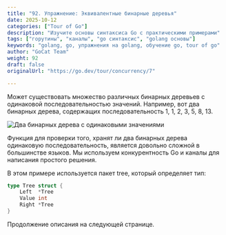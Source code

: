 ```yaml
---
title: "92. Упражнение: Эквивалентные бинарные деревья"
date: 2025-10-12
categories: ["Tour of Go"]
description: "Изучите основы синтаксиса Go с практическими примерами"
tags: ["горутины", "каналы", "go синтаксис", "golang основы"]
keywords: "golang, go, упражнения на golang, обучение go, tour of go"
author: "GoCat Team"
weight: 92
draft: false
originalUrl: "https://go.dev/tour/concurrency/7"

---
```

Может существовать множество различных бинарных деревьев с одинаковой последовательностью значений. Например, вот два бинарных дерева, содержащих последовательность 1, 1, 2, 3, 5, 8, 13.

![Два бинарных дерева с одинаковыми значениями](../images/92-tree.png)

Функция для проверки того, хранят ли два бинарных дерева одинаковую последовательность, является довольно сложной в большинстве языков. Мы используем конкурентность Go и каналы для написания простого решения.

В этом примере используется пакет tree, который определяет тип:

```go
type Tree struct {
    Left  *Tree
    Value int
    Right *Tree
}
```

Продолжение описания на следующей странице.
